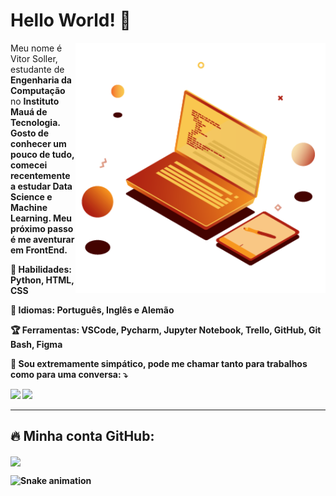 <h1> Hello World! 🧡 </h1>

<a href="https://br.freepik.com/vetores/tecnologia">
         <img src="https://raw.githubusercontent.com/VgsStudio/VgsStudio/main/Pc.png" min-width="360px" max-width="360px" width="400px"           align="right" alt="Computador VgsStudio">
</a>

<p align="left"> 
  Meu nome é Vitor Soller, estudante de <strong> Engenharia da Computação </strong> no <strong> Instituto Mauá de Tecnologia<strong>. Gosto de conhecer um pouco de tudo, comecei recentemente a estudar <strong> Data Science e Machine Learning</strong>. Meu próximo passo é me aventurar em  <strong> FrontEnd. </strong>
</p>

<p align="left">
 🍂 Habilidades: <strong> Python, HTML, CSS </strong>
</p>

<p align="left">
  🦊 Idiomas: <strong> Português, Inglês e Alemão </strong>
</p>

<p align="left">
 🏆 Ferramentas: <strong>VSCode, Pycharm, Jupyter Notebook, Trello, GitHub, Git Bash, Figma</strong>
</p>

<p align="left">
  🌋 Sou extremamente simpático, pode me chamar tanto para trabalhos como para uma conversa: ⤵️
</p>

<p align="left">
  <a href="https://www.instagram.com/vgs_studio/" alt="Instagram">
  <img src="https://img.shields.io/badge/-Instagram-DF0174?style=for-the-badge&logo=instagram&logoColor=white&link=https://www.instagram.com/vgs_studio/"/></a>
  
  <a href="https://www.linkedin.com/in/vitor-soller/" alt="Linkedin">
  <img src="https://img.shields.io/badge/-Linkedin-0e76a8?style=for-the-badge&logo=Linkedin&logoColor=white&link=https://www.linkedin.com/in/vitor-soller" /></a>
</p> 
<hr>
<h2> 🔥 Minha conta GitHub: <br> </h2>
  <img align=center src="https://github-readme-stats.vercel.app/api?username=VgsStudio&show_icons=true&theme=great-gatsby">

         
  ![Snake animation](https://github.com/VgsStudio/VgsStudio/blob/output/github-contribution-grid-snake.svg)
         
<!--
**VgsStudio/VgsStudio** is a ✨ _special_ ✨ repository because its `README.md` (this file) appears on your GitHub profile.

Here are some ideas to get you started:

- 🔭 I’m currently working on ...
- 🌱 I’m currently learning ...
- 👯 I’m looking to collaborate on ...
- 🤔 I’m looking for help with ...
- 💬 Ask me about ...
- 📫 How to reach me: ...
- 😄 Pronouns: ...
- ⚡ Fun fact: ...
-->

